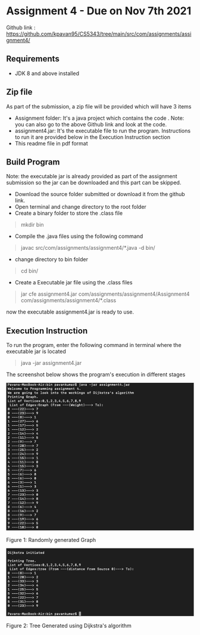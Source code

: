 # Assignment 4 - Due on Nov 7th 2021

Github link : https://github.com/kpavan95/CS5343/tree/main/src/com/assignments/assignment4/

## Requirements
- JDK 8 and above installed

## Zip file
As part of the submission, a zip file will be provided which will have 3 items
- Assignment folder: It's a java project which contains the code . Note: you can also go to the above Github link and look at the code.
- assignment4.jar: It's the executable file to run the program. Instructions to run it are provided below in the Execution Instruction section
- This readme file in pdf format

## Build Program
Note: the executable jar is already provided as part of the assignment submission so the jar can be downloaded and this part can be skipped.

- Download the source folder submitted or download it from the github link.
- Open terminal and change directory to the root folder
- Create a binary folder to store the .class file

> mkdir bin

- Compile the .java files using the following command

> javac src/com/assignments/assignment4/*.java -d bin/

- change directory to bin folder

> cd bin/

- Create a Executable jar file using the .class files

> jar cfe assignment4.jar com/assignments/assignment4/Assignment4 com/assignments/assignment4/*.class

now the executable assignment4.jar is ready to use.

## Execution Instruction
To run the program, enter the following command in terminal where the executable jar is located

> java -jar assignment4.jar

The screenshot below shows the program's execution in different stages

![randomly generated Graph](Assignment_4_1.png "randomly generated Graph")

Figure 1: Randomly generated Graph

![Tree Generated using Dijkstra's algorithm](Assignment_4_2.png "Tree Generated using Dijkstra's algorithm")

Figure 2: Tree Generated using Dijkstra's algorithm
